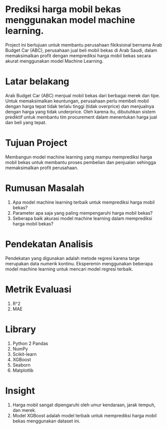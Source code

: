 # Prediksi harga mobil bekas menggunakan model machine learning.
Project ini bertujuan untuk membantu perusahaan fikiksional bernama Arab Budget Car (ABC), perusahaan jual beli mobil bekas di Arab Saudi, dalam memaksimalkan profit dengan memprediksi harga mobil bekas secara akurat menggunakan model Machine Learning.

# Latar belakang
Arab Budget Car (ABC) menjual mobil bekas dari berbagai merek dan tipe. Untuk memaksimalkan keuntungan, perusahaan perlu membeli mobil dengan harga tepat tidak terlalu tinggi (tidak overprice) dan menjualnya dengan harga yang tidak underprice. Oleh karena itu, dibutuhkan sistem prediktif untuk membantu tim procurement dalam menentukan harga jual dan beli yang tepat.

# Tujuan Project
Membangun model machine learning yang mampu memprediksi harga mobil bekas untuk membantu proses pembelian dan penjualan sehingga memaksimalkan profit perusahaan.

# Rumusan Masalah
1. Apa model machine learning terbaik untuk memprediksi harga mobil bekas?
2. Parameter apa saja yang paling mempengaruhi harga mobil bekas?
3. Seberapa baik akurasi model machine learning dalam memprediksi harga mobil bekas?

# Pendekatan Analisis
Pendekatan yang digunakan adalah metode regresi karena targe merupakan data numerik kontinu. Eksperemin menggunakan beberapa model machine learning untuk mencari model regresi terbaik.

# Metrik Evaluasi
1. R^2
2. MAE

# Library
1. Python
2 Pandas
3. NumPy
4. Scikit-learn
5. XGBoost
6. Seaborn
7. Matplotlib

# Insight
1. Harga mobil sangat dipengaruhi oleh umur kendaraan, jarak tempuh, dan merek.
2. Model XGBoost adalah model terbaik untuk memprediksi harga mobil bekas menggunakan dataset ini.
